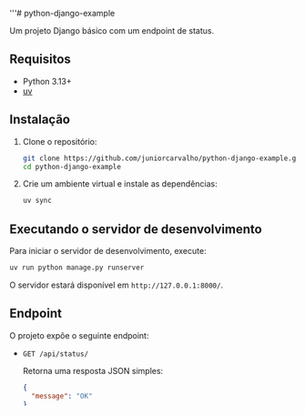 '''# python-django-example

Um projeto Django básico com um endpoint de status.

## Requisitos

- Python 3.13+
- [uv](https://github.com/astral-sh/uv)

## Instalação

1. Clone o repositório:
   ```bash
   git clone https://github.com/juniorcarvalho/python-django-example.git
   cd python-django-example
   ```

2. Crie um ambiente virtual e instale as dependências:
   ```bash
   uv sync
   ```

## Executando o servidor de desenvolvimento

Para iniciar o servidor de desenvolvimento, execute:

```bash
uv run python manage.py runserver
```

O servidor estará disponível em `http://127.0.0.1:8000/`.

## Endpoint

O projeto expõe o seguinte endpoint:

- `GET /api/status/`

  Retorna uma resposta JSON simples:
  ```json
  {
    "message": "OK"
  }
  ```
'''
